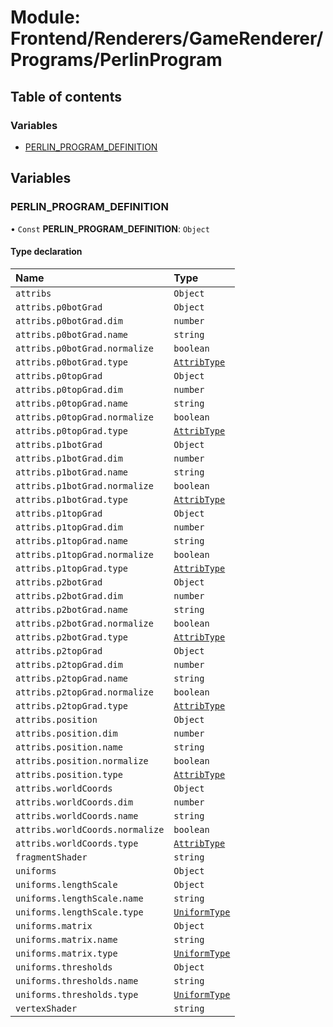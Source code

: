 # Module: Frontend/Renderers/GameRenderer/Programs/PerlinProgram

## Table of contents

### Variables

- [PERLIN_PROGRAM_DEFINITION](Frontend_Renderers_GameRenderer_Programs_PerlinProgram.md#perlin_program_definition)

## Variables

### PERLIN_PROGRAM_DEFINITION

• `Const` **PERLIN_PROGRAM_DEFINITION**: `Object`

#### Type declaration

| Name                            | Type                                                                                 |
| :------------------------------ | :----------------------------------------------------------------------------------- |
| `attribs`                       | `Object`                                                                             |
| `attribs.p0botGrad`             | `Object`                                                                             |
| `attribs.p0botGrad.dim`         | `number`                                                                             |
| `attribs.p0botGrad.name`        | `string`                                                                             |
| `attribs.p0botGrad.normalize`   | `boolean`                                                                            |
| `attribs.p0botGrad.type`        | [`AttribType`](../enums/Frontend_Renderers_GameRenderer_EngineTypes.AttribType.md)   |
| `attribs.p0topGrad`             | `Object`                                                                             |
| `attribs.p0topGrad.dim`         | `number`                                                                             |
| `attribs.p0topGrad.name`        | `string`                                                                             |
| `attribs.p0topGrad.normalize`   | `boolean`                                                                            |
| `attribs.p0topGrad.type`        | [`AttribType`](../enums/Frontend_Renderers_GameRenderer_EngineTypes.AttribType.md)   |
| `attribs.p1botGrad`             | `Object`                                                                             |
| `attribs.p1botGrad.dim`         | `number`                                                                             |
| `attribs.p1botGrad.name`        | `string`                                                                             |
| `attribs.p1botGrad.normalize`   | `boolean`                                                                            |
| `attribs.p1botGrad.type`        | [`AttribType`](../enums/Frontend_Renderers_GameRenderer_EngineTypes.AttribType.md)   |
| `attribs.p1topGrad`             | `Object`                                                                             |
| `attribs.p1topGrad.dim`         | `number`                                                                             |
| `attribs.p1topGrad.name`        | `string`                                                                             |
| `attribs.p1topGrad.normalize`   | `boolean`                                                                            |
| `attribs.p1topGrad.type`        | [`AttribType`](../enums/Frontend_Renderers_GameRenderer_EngineTypes.AttribType.md)   |
| `attribs.p2botGrad`             | `Object`                                                                             |
| `attribs.p2botGrad.dim`         | `number`                                                                             |
| `attribs.p2botGrad.name`        | `string`                                                                             |
| `attribs.p2botGrad.normalize`   | `boolean`                                                                            |
| `attribs.p2botGrad.type`        | [`AttribType`](../enums/Frontend_Renderers_GameRenderer_EngineTypes.AttribType.md)   |
| `attribs.p2topGrad`             | `Object`                                                                             |
| `attribs.p2topGrad.dim`         | `number`                                                                             |
| `attribs.p2topGrad.name`        | `string`                                                                             |
| `attribs.p2topGrad.normalize`   | `boolean`                                                                            |
| `attribs.p2topGrad.type`        | [`AttribType`](../enums/Frontend_Renderers_GameRenderer_EngineTypes.AttribType.md)   |
| `attribs.position`              | `Object`                                                                             |
| `attribs.position.dim`          | `number`                                                                             |
| `attribs.position.name`         | `string`                                                                             |
| `attribs.position.normalize`    | `boolean`                                                                            |
| `attribs.position.type`         | [`AttribType`](../enums/Frontend_Renderers_GameRenderer_EngineTypes.AttribType.md)   |
| `attribs.worldCoords`           | `Object`                                                                             |
| `attribs.worldCoords.dim`       | `number`                                                                             |
| `attribs.worldCoords.name`      | `string`                                                                             |
| `attribs.worldCoords.normalize` | `boolean`                                                                            |
| `attribs.worldCoords.type`      | [`AttribType`](../enums/Frontend_Renderers_GameRenderer_EngineTypes.AttribType.md)   |
| `fragmentShader`                | `string`                                                                             |
| `uniforms`                      | `Object`                                                                             |
| `uniforms.lengthScale`          | `Object`                                                                             |
| `uniforms.lengthScale.name`     | `string`                                                                             |
| `uniforms.lengthScale.type`     | [`UniformType`](../enums/Frontend_Renderers_GameRenderer_EngineTypes.UniformType.md) |
| `uniforms.matrix`               | `Object`                                                                             |
| `uniforms.matrix.name`          | `string`                                                                             |
| `uniforms.matrix.type`          | [`UniformType`](../enums/Frontend_Renderers_GameRenderer_EngineTypes.UniformType.md) |
| `uniforms.thresholds`           | `Object`                                                                             |
| `uniforms.thresholds.name`      | `string`                                                                             |
| `uniforms.thresholds.type`      | [`UniformType`](../enums/Frontend_Renderers_GameRenderer_EngineTypes.UniformType.md) |
| `vertexShader`                  | `string`                                                                             |
